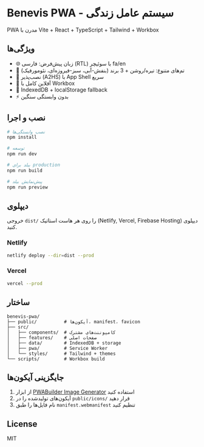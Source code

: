 # Benevis PWA - سیستم عامل زندگی

PWA مدرن با Vite + React + TypeScript + Tailwind + Workbox

## ویژگی‌ها

- 🌐 زبان پیش‌فرض: فارسی (RTL) با سوئیچر fa/en
- 🎨 تم‌های متنوع: تیره/روشن + 3 برند (بنفش-آبی، سبز-فیروزه‌ای، نئومورفیک)
- 📱 نصب‌پذیر (A2HS) با App Shell سریع
- 🔌 آفلاین کامل با Workbox
- 💾 IndexedDB + localStorage fallback
- ⚡ بدون وابستگی سنگین

## نصب و اجرا

```bash
# نصب وابستگی‌ها
npm install

# توسعه
npm run dev

# بیلد برای production
npm run build

# پیش‌نمایش بیلد
npm run preview
```

## دیپلوی

خروجی `dist/` را روی هر هاست استاتیک (Netlify, Vercel, Firebase Hosting) دیپلوی کنید.

### Netlify
```bash
netlify deploy --dir=dist --prod
```

### Vercel
```bash
vercel --prod
```

## ساختار

```
benevis-pwa/
├── public/          # آیکون‌ها، manifest، favicon
├── src/
│   ├── components/  # کامپوننت‌های مشترک
│   ├── features/    # صفحات اصلی
│   ├── data/        # IndexedDB + storage
│   ├── pwa/         # Service Worker
│   └── styles/      # Tailwind + themes
└── scripts/         # Workbox build
```

## جایگزینی آیکون‌ها

1. از ابزار [PWABuilder Image Generator](https://www.pwabuilder.com/imageGenerator) استفاده کنید
2. آیکون‌های تولیدشده را در `public/icons/` قرار دهید
3. نام فایل‌ها را طبق `manifest.webmanifest` تنظیم کنید

## License

MIT
